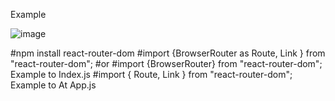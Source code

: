 Example

![image](https://imgur.com/6zKNPn2.jpg)

#npm install react-router-dom
#import {BrowserRouter as Route, Link } from "react-router-dom";
#or
#import {BrowserRouter} from "react-router-dom"; Example to Index.js
#import { Route, Link } from "react-router-dom"; Example to At App.js

